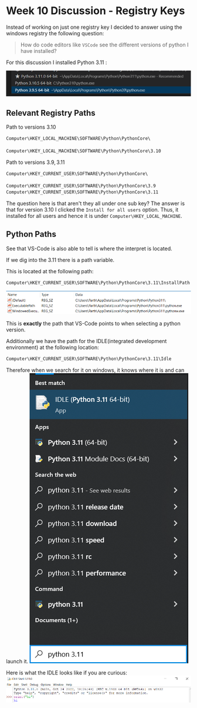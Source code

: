 # Week 10 Discussion - Registry Keys
Instead of working on just one registry key I decided to answer using the windows registry the following question:

> How do code editors like `VSCode` see the different versions of python I have installed? 

For this discussion I installed Python $3.11$ :

![w10_forensic_d1.png](./img/w10_forensic_d1.png)

## Relevant Registry Paths

Path to versions $3.10$
```txt
Computer\HKEY_LOCAL_MACHINE\SOFTWARE\Python\PythonCore\

Computer\HKEY_LOCAL_MACHINE\SOFTWARE\Python\PythonCore\3.10
```

Path to versions $3.9, 3.11$
```txt
Computer\HKEY_CURRENT_USER\SOFTWARE\Python\PythonCore\

Computer\HKEY_CURRENT_USER\SOFTWARE\Python\PythonCore\3.9
Computer\HKEY_CURRENT_USER\SOFTWARE\Python\PythonCore\3.11
```

The question here is that aren't they all under one sub key?
The answer is that for version $3.10$ I clicked the `Install for all users` option. Thus, it installed for all users and hence it is under `Computer\HKEY_LOCAL_MACHINE`.

## Python Paths
See that VS-Code is also able to tell is where the interpret is located. 

If we dig into the $3.11$ there is a path variable.

This is located at the following path:
```txt
Computer\HKEY_CURRENT_USER\SOFTWARE\Python\PythonCore\3.11\InstallPath
```

![w10_forensic_d2.png](./img/w10_forensic_d2.png)

This is **exactly** the path that VS-Code points to when selecting a python version. 

Additionally we have the path for the IDLE(integrated development environment) at the following location:
```txt
Computer\HKEY_CURRENT_USER\SOFTWARE\Python\PythonCore\3.11\Idle
```

Therefore when we search for it on windows, it knows where it is and can launch it. 
![w10_forensic_d3](./img/w10_forensic_d3.png)



Here is what the IDLE looks like if you are curious:
![w10_forensic_d4](./img/w10_forensic_d4.png)